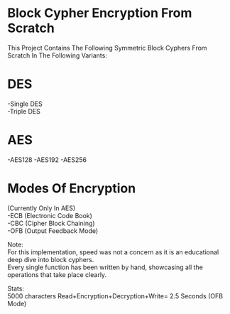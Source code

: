 # Block Cypher Encryption From Scratch

This Project Contains The Following Symmetric Block Cyphers From Scratch In The Following Variants:

# DES
-Single DES</br>
-Triple DES

# AES
-AES128
-AES192
-AES256

# Modes Of Encryption
(Currently Only In AES)</br>
-ECB (Electronic Code Book)</br>
-CBC (Cipher Block Chaining)</br>
-OFB (Output Feedback Mode)</br>

Note:</br>
For this implementation, speed was not a concern as it is an educational deep dive into block cyphers.</br>
Every single function has been written by hand, showcasing all the operations that take place clearly.</br>

Stats:</br>
5000 characters Read+Encryption+Decryption+Write= 2.5 Seconds (OFB Mode)
